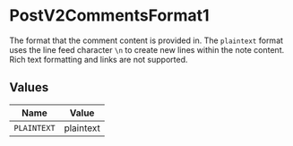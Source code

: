 # PostV2CommentsFormat1

The format that the comment content is provided in. The `plaintext` format uses the line feed character `\n` to create new lines within the note content. Rich text formatting and links are not supported.


## Values

| Name        | Value       |
| ----------- | ----------- |
| `PLAINTEXT` | plaintext   |